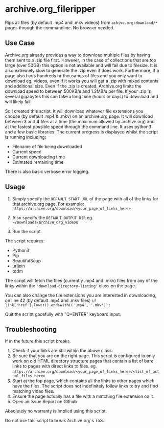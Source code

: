 # archive.org_fileripper
Rips all files (by default .mp4 and .mkv videos) from ```achive.org/download/*``` pages through the commandline. No browser needed.

## Use Case
Archive.org already provides a way to download multiple files by having them sent to a .zip file first.
However, in the case of collections that are too large (over 50GB) this option is not available and will fail due to filesize. It is also extremely slow to generate the .zip even if does work.
Furthermore, if a page also hads hundreds or thousands of files and you only want to download eg. videos, even if it works you will get a .zip with mixed contents and additional size.
Even if the .zip is created, Archive.org limits the download speed to between 500KB/s and 1.2MB/s per file. If your .zip is several gigabytes this can take a long time (hours or days) to download and will likely fail.

So I created this script. It will download whatever file extensions you choose (by default .mp4 & .mkv) on an archive.org page. It will download between 3 and 4 files at a time (the maximum allowed by archive.org) and at the fastest possible speed through the command line. It uses python3 and a few basic libraries. The current progress is displayed whilst the script is running including:

* Filename of file being downloaded
* Current speed
* Current downloading time
* Estimated remaining time

There is also basic verbose error logging.

## Usage
1. Simply specify the ```DEFAULT_START_URL``` of the page with all of the links for that archive.org page. 
For example: ```https://archive.org/download/<your_page_of_links_here>```

2. Also specify the ```DEFAULT_OUTPUT_DIR``` eg. ```~/Downloads/archive_org_videos```

3. Run the script.

The script requires:

* Python3
* Pip
* BeautifulSoup
* urljoin
* tqdm

The script will fetch the files (currently .mp4 and .mkv) files from any of the links within the ```'download-directory-listing'``` class on the page.

You can also change the file extensions you are interested in downloading, on line 42 (by default .mp4 and .mkv files)
```if link['href'].lower().endswith(('.mp4', '.mkv')):```

Quit the script gacefully with "Q+ENTER" keyboard input.

## Troubleshooting
If in the future this script breaks.

1. Check if your links are still within the above class.
2. Be sure that you are on the right page. This script is configured to only work on old HTML directory structure pages that contain a list of bare links to pages with direct links to files. eg. ```https://archive.org/download/<your_page_of_links_here>/<list_of_actual_files_here>```
3. Start at the top page, which contains all the links to other pages which have the files. The script does not indefinitely follow links to try and find matching video files.
4. Ensure the page actually has a file with a matching file extension on it.
5. Open an Issue Report on Github

Absolutely no warranty is implied using this script.

Do not use this script to break Archive.org's ToS.
